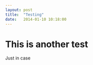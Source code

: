 ```yaml
---
layout: post
title:  "Testing"
date:   2014-01-10 10:18:00
---
```

# This is another test

Just in case
